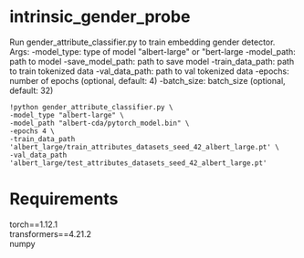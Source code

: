 # intrinsic_gender_probe

Run gender_attribute_classifier.py to train embedding gender detector. Args: 
-model_type: type of model "albert-large" or "bert-large
-model_path: path to model
-save_model_path: path to save model
-train_data_path: path to train tokenized data
-val_data_path: path to val tokenized data 
-epochs: number of epochs (optional, default: 4)
-batch_size: batch_size (optional, default: 32)

```
!python gender_attribute_classifier.py \
-model_type "albert-large" \
-model_path "albert-cda/pytorch_model.bin" \
-epochs 4 \
-train_data_path 'albert_large/train_attributes_datasets_seed_42_albert_large.pt' \
-val_data_path 'albert_large/test_attributes_datasets_seed_42_albert_large.pt'
```


# Requirements
torch==1.12.1 <br/>
transformers==4.21.2 <br/>
numpy<br/>



